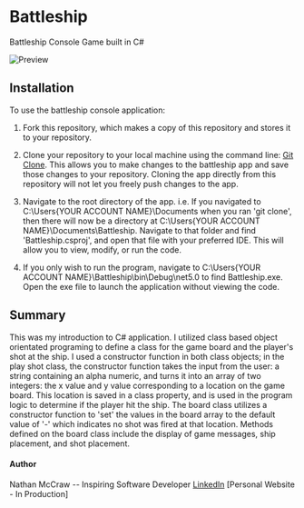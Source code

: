# Battleship

Battleship Console Game built in C#

![Preview](https://user-images.githubusercontent.com/84479635/128300474-c565446a-7132-4487-b182-a4f5a88e06df.JPG)

## Installation

To use the battleship console application:

1.  Fork this repository, which makes a copy of this repository and stores it to your repository.

2.  Clone your repository to your local machine using the command line: [Git Clone](https://git-scm.com/docs/git-clone). This allows you to make changes to the battleship app and     save those changes to your repository.  Cloning the app directly from this repository will not let you freely push changes to the app.

3.  Navigate to the root directory of the app.  i.e. If you navigated to C:\Users\{YOUR ACCOUNT NAME}\Documents when you ran 'git clone', then there will now be a directory at         C:\Users\{YOUR ACCOUNT NAME}\Documents\Battleship.  Navigate to that folder and find 'Battleship.csproj', and open that file with your preferred IDE.  This will allow you to       view, modify, or run the code.

4.  If you only wish to run the program, navigate to C:\Users\{YOUR ACCOUNT NAME}\Battleship\bin\Debug\net5.0 to find Battleship.exe. Open the exe file to launch the application       without viewing the code.

## Summary

This was my introduction to C# application.  I utilized class based object orientated programing to define a class for the game board and the player's shot at the ship.  I used a constructor function in both class objects; in the play shot class, the constructor function takes the input from the user: a string containing an alpha numeric, and turns it into an array of two integers: the x value and y value corresponding to a location on the game board. This location is saved in a class property, and is used in the program logic to determine if the player hit the ship.  The board class utilizes a constructor function to 'set' the values in the board array to the default value of '-' which indicates no shot was fired at that location. Methods defined on the board class include the display of game messages, ship placement, and shot placement.


#### Author
Nathan McCraw -- Inspiring Software Developer [LinkedIn](https://www.linkedin.com/in/nathan-mccraw-5291535b/) [Personal Website - In Production]
